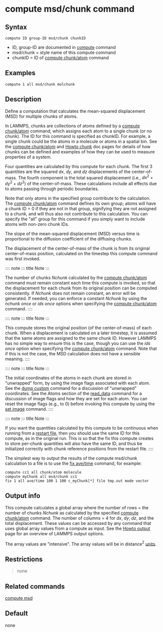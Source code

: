 # compute msd/chunk command

## Syntax

``` LAMMPS
compute ID group-ID msd/chunk chunkID
```

-   ID, group-ID are documented in [compute](compute) command
-   msd/chunk = style name of this compute command
-   chunkID = ID of [compute chunk/atom](compute_chunk_atom) command

## Examples

``` LAMMPS
compute 1 all msd/chunk molchunk
```

## Description

Define a computation that calculates the mean-squared displacement (MSD)
for multiple chunks of atoms.

In LAMMPS, chunks are collections of atoms defined by a [compute
chunk/atom](compute_chunk_atom) command, which assigns each atom to a
single chunk (or no chunk). The ID for this command is specified as
chunkID. For example, a single chunk could be the atoms in a molecule or
atoms in a spatial bin. See the [compute chunk/atom](compute_chunk_atom)
and [Howto chunk](Howto_chunk) doc pages for details of how chunks can
be defined and examples of how they can be used to measure properties of
a system.

Four quantities are calculated by this compute for each chunk. The first
3 quantities are the squared *dx*, *dy*, and *dz* displacements of the
center-of-mass. The fourth component is the total squared displacement
(i.e., $dx^2 + dy^2 + dz^2$) of the center-of-mass. These calculations
include all effects due to atoms passing through periodic boundaries.

Note that only atoms in the specified group contribute to the
calculation. The [compute chunk/atom](compute_chunk_atom) command
defines its own group; atoms will have a chunk ID = 0 if they are not in
that group, signifying they are not assigned to a chunk, and will thus
also not contribute to this calculation. You can specify the \"all\"
group for this command if you simply want to include atoms with non-zero
chunk IDs.

The slope of the mean-squared displacement (MSD) versus time is
proportional to the diffusion coefficient of the diffusing chunks.

The displacement of the center-of-mass of the chunk is from its original
center-of-mass position, calculated on the timestep this compute command
was first invoked.

:::: note
::: title
Note
:::

The number of chunks *Nchunk* calculated by the [compute
chunk/atom](compute_chunk_atom) command must remain constant each time
this compute is invoked, so that the displacement for each chunk from
its original position can be computed consistently. If *Nchunk* does not
remain constant, an error will be generated. If needed, you can enforce
a constant *Nchunk* by using the *nchunk once* or *ids once* options
when specifying the [compute chunk/atom](compute_chunk_atom) command.
::::

:::: note
::: title
Note
:::

This compute stores the original position (of the center-of-mass) of
each chunk. When a displacement is calculated on a later timestep, it is
assumed that the same atoms are assigned to the same chunk ID. However
LAMMPS has no simple way to ensure this is the case, though you can use
the *ids once* option when specifying the [compute
chunk/atom](compute_chunk_atom) command. Note that if this is not the
case, the MSD calculation does not have a sensible meaning.
::::

:::: note
::: title
Note
:::

The initial coordinates of the atoms in each chunk are stored in
\"unwrapped\" form, by using the image flags associated with each atom.
See the [dump custom](dump) command for a discussion of \"unwrapped\"
coordinates. See the Atoms section of the [read_data](read_data) command
for a discussion of image flags and how they are set for each atom. You
can reset the image flags (e.g., to 0) before invoking this compute by
using the [set image](set) command.
::::

:::: note
::: title
Note
:::

If you want the quantities calculated by this compute to be continuous
when running from a [restart file](read_restart), then you should use
the same ID for this compute, as in the original run. This is so that
the fix this compute creates to store per-chunk quantities will also
have the same ID, and thus be initialized correctly with chunk reference
positions from the restart file.
::::

The simplest way to output the results of the compute msd/chunk
calculation to a file is to use the [fix ave/time](fix_ave_time)
command, for example:

``` LAMMPS
compute cc1 all chunk/atom molecule
compute myChunk all msd/chunk cc1
fix 1 all ave/time 100 1 100 c_myChunk[*] file tmp.out mode vector
```

## Output info

This compute calculates a global array where the number of rows = the
number of chunks *Nchunk* as calculated by the specified [compute
chunk/atom](compute_chunk_atom) command. The number of columns = 4 for
*dx*, *dy*, *dz*, and the total displacement. These values can be
accessed by any command that uses global array values from a compute as
input. See the [Howto output](Howto_output) page for an overview of
LAMMPS output options.

The array values are \"intensive\". The array values will be in
distance$^2$ [units](units).

## Restrictions

> none

## Related commands

[compute msd](compute_msd)

## Default

none
